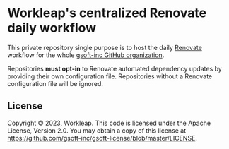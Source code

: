 # Workleap's centralized Renovate daily workflow

This private repository single purpose is to host the daily [Renovate](https://docs.renovatebot.com/) workflow for the whole [gsoft-inc GitHub organization](https://github.com/gsoft-inc/).

Repositories **must opt-in** to Renovate automated dependency updates by providing their own configuration file. Repositories without a Renovate configuration file will be ignored.


## License

Copyright © 2023, Workleap. This code is licensed under the Apache License, Version 2.0. You may obtain a copy of this license at https://github.com/gsoft-inc/gsoft-license/blob/master/LICENSE.